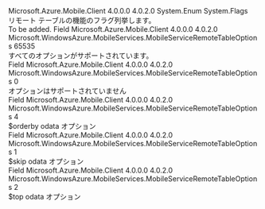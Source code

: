 <Type Name="MobileServiceRemoteTableOptions" FullName="Microsoft.WindowsAzure.MobileServices.MobileServiceRemoteTableOptions">
  <TypeSignature Language="C#" Value="public enum MobileServiceRemoteTableOptions" />
  <TypeSignature Language="ILAsm" Value=".class public auto ansi sealed MobileServiceRemoteTableOptions extends System.Enum" />
  <TypeSignature Language="DocId" Value="T:Microsoft.WindowsAzure.MobileServices.MobileServiceRemoteTableOptions" />
  <TypeSignature Language="VB.NET" Value="Public Enum MobileServiceRemoteTableOptions" />
  <TypeSignature Language="F#" Value="type MobileServiceRemoteTableOptions = " />
  <AssemblyInfo>
    <AssemblyName>Microsoft.Azure.Mobile.Client</AssemblyName>
    <AssemblyVersion>4.0.0.0</AssemblyVersion>
    <AssemblyVersion>4.0.2.0</AssemblyVersion>
  </AssemblyInfo>
  <Base>
    <BaseTypeName>System.Enum</BaseTypeName>
  </Base>
  <Attributes>
    <Attribute>
      <AttributeName>System.Flags</AttributeName>
    </Attribute>
  </Attributes>
  <Docs>
    <summary>
            リモート テーブルの機能のフラグ列挙します。
            </summary>
    <remarks>To be added.</remarks>
  </Docs>
  <Members>
    <Member MemberName="All">
      <MemberSignature Language="C#" Value="All" />
      <MemberSignature Language="ILAsm" Value=".field public static literal valuetype Microsoft.WindowsAzure.MobileServices.MobileServiceRemoteTableOptions All = int32(65535)" />
      <MemberSignature Language="DocId" Value="F:Microsoft.WindowsAzure.MobileServices.MobileServiceRemoteTableOptions.All" />
      <MemberSignature Language="VB.NET" Value="All" />
      <MemberSignature Language="F#" Value="All = 65535" Usage="Microsoft.WindowsAzure.MobileServices.MobileServiceRemoteTableOptions.All" />
      <MemberType>Field</MemberType>
      <AssemblyInfo>
        <AssemblyName>Microsoft.Azure.Mobile.Client</AssemblyName>
        <AssemblyVersion>4.0.0.0</AssemblyVersion>
        <AssemblyVersion>4.0.2.0</AssemblyVersion>
      </AssemblyInfo>
      <ReturnValue>
        <ReturnType>Microsoft.WindowsAzure.MobileServices.MobileServiceRemoteTableOptions</ReturnType>
      </ReturnValue>
      <MemberValue>65535</MemberValue>
      <Docs>
        <summary>
            すべてのオプションがサポートされています。
            </summary>
      </Docs>
    </Member>
    <Member MemberName="None">
      <MemberSignature Language="C#" Value="None" />
      <MemberSignature Language="ILAsm" Value=".field public static literal valuetype Microsoft.WindowsAzure.MobileServices.MobileServiceRemoteTableOptions None = int32(0)" />
      <MemberSignature Language="DocId" Value="F:Microsoft.WindowsAzure.MobileServices.MobileServiceRemoteTableOptions.None" />
      <MemberSignature Language="VB.NET" Value="None" />
      <MemberSignature Language="F#" Value="None = 0" Usage="Microsoft.WindowsAzure.MobileServices.MobileServiceRemoteTableOptions.None" />
      <MemberType>Field</MemberType>
      <AssemblyInfo>
        <AssemblyName>Microsoft.Azure.Mobile.Client</AssemblyName>
        <AssemblyVersion>4.0.0.0</AssemblyVersion>
        <AssemblyVersion>4.0.2.0</AssemblyVersion>
      </AssemblyInfo>
      <ReturnValue>
        <ReturnType>Microsoft.WindowsAzure.MobileServices.MobileServiceRemoteTableOptions</ReturnType>
      </ReturnValue>
      <MemberValue>0</MemberValue>
      <Docs>
        <summary>
            オプションはサポートされていません
            </summary>
      </Docs>
    </Member>
    <Member MemberName="OrderBy">
      <MemberSignature Language="C#" Value="OrderBy" />
      <MemberSignature Language="ILAsm" Value=".field public static literal valuetype Microsoft.WindowsAzure.MobileServices.MobileServiceRemoteTableOptions OrderBy = int32(4)" />
      <MemberSignature Language="DocId" Value="F:Microsoft.WindowsAzure.MobileServices.MobileServiceRemoteTableOptions.OrderBy" />
      <MemberSignature Language="VB.NET" Value="OrderBy" />
      <MemberSignature Language="F#" Value="OrderBy = 4" Usage="Microsoft.WindowsAzure.MobileServices.MobileServiceRemoteTableOptions.OrderBy" />
      <MemberType>Field</MemberType>
      <AssemblyInfo>
        <AssemblyName>Microsoft.Azure.Mobile.Client</AssemblyName>
        <AssemblyVersion>4.0.0.0</AssemblyVersion>
        <AssemblyVersion>4.0.2.0</AssemblyVersion>
      </AssemblyInfo>
      <ReturnValue>
        <ReturnType>Microsoft.WindowsAzure.MobileServices.MobileServiceRemoteTableOptions</ReturnType>
      </ReturnValue>
      <MemberValue>4</MemberValue>
      <Docs>
        <summary>
            $orderby odata オプション
            </summary>
      </Docs>
    </Member>
    <Member MemberName="Skip">
      <MemberSignature Language="C#" Value="Skip" />
      <MemberSignature Language="ILAsm" Value=".field public static literal valuetype Microsoft.WindowsAzure.MobileServices.MobileServiceRemoteTableOptions Skip = int32(1)" />
      <MemberSignature Language="DocId" Value="F:Microsoft.WindowsAzure.MobileServices.MobileServiceRemoteTableOptions.Skip" />
      <MemberSignature Language="VB.NET" Value="Skip" />
      <MemberSignature Language="F#" Value="Skip = 1" Usage="Microsoft.WindowsAzure.MobileServices.MobileServiceRemoteTableOptions.Skip" />
      <MemberType>Field</MemberType>
      <AssemblyInfo>
        <AssemblyName>Microsoft.Azure.Mobile.Client</AssemblyName>
        <AssemblyVersion>4.0.0.0</AssemblyVersion>
        <AssemblyVersion>4.0.2.0</AssemblyVersion>
      </AssemblyInfo>
      <ReturnValue>
        <ReturnType>Microsoft.WindowsAzure.MobileServices.MobileServiceRemoteTableOptions</ReturnType>
      </ReturnValue>
      <MemberValue>1</MemberValue>
      <Docs>
        <summary>
            $skip odata オプション
            </summary>
      </Docs>
    </Member>
    <Member MemberName="Top">
      <MemberSignature Language="C#" Value="Top" />
      <MemberSignature Language="ILAsm" Value=".field public static literal valuetype Microsoft.WindowsAzure.MobileServices.MobileServiceRemoteTableOptions Top = int32(2)" />
      <MemberSignature Language="DocId" Value="F:Microsoft.WindowsAzure.MobileServices.MobileServiceRemoteTableOptions.Top" />
      <MemberSignature Language="VB.NET" Value="Top" />
      <MemberSignature Language="F#" Value="Top = 2" Usage="Microsoft.WindowsAzure.MobileServices.MobileServiceRemoteTableOptions.Top" />
      <MemberType>Field</MemberType>
      <AssemblyInfo>
        <AssemblyName>Microsoft.Azure.Mobile.Client</AssemblyName>
        <AssemblyVersion>4.0.0.0</AssemblyVersion>
        <AssemblyVersion>4.0.2.0</AssemblyVersion>
      </AssemblyInfo>
      <ReturnValue>
        <ReturnType>Microsoft.WindowsAzure.MobileServices.MobileServiceRemoteTableOptions</ReturnType>
      </ReturnValue>
      <MemberValue>2</MemberValue>
      <Docs>
        <summary>
            $top odata オプション
            </summary>
      </Docs>
    </Member>
  </Members>
</Type>